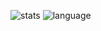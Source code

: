 ![stats](https://github-readme-stats.vercel.app/api?username=romysaputrasihananda&show_icons=true&theme=blue-green)
![language](https://github-readme-stats.vercel.app/api/top-langs/?username=romysaputrasihananda&layout=compact&theme=blue-green&hide=angular,blade,css,html,sass,scss,smarty,ts)
